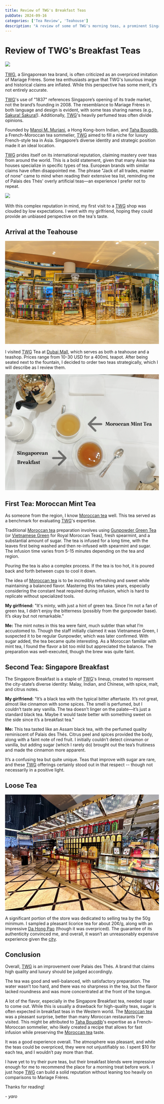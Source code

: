 ```yaml
---
title: Review of TWG's Breakfast Teas  
pubDate: 2024-09-16  
categories: ['Tea Review', 'Teahouse']  
description: "A review of some of TWG's morning teas, a prominent Singaporean tea brand."
---
```


# Review of TWG's Breakfast Teas

![](image-69.png)

[TWG](https://twgtea.com), a Singaporean tea brand, is often criticized as an overpriced imitation of Mariage Frères. Some tea enthusiasts argue that TWG's luxurious image and historical claims are inflated. While this perspective has some merit, it’s not entirely accurate.

[TWG](https://twgtea.com)'s use of "1837" references Singapore’s opening of its trade market, not the brand’s founding in 2008. The resemblance to Mariage Frères in both language and design is evident, with some teas sharing names (e.g., [Sakura! Sakura!](https://www.reddit.com/r/tea/comments/1bzsg3x/whos_copying_who_now/)). Additionally, [TWG](https://twgtea.com)'s heavily perfumed teas often divide opinions.

Founded by [Manoj M. Murjani](https://www.linkedin.com/in/manoj-m-murjani-5010b098?originalSubdomain=sg), a Hong Kong-born Indian, and [Taha Bouqdib](https://www.linkedin.com/in/taha-bouqdib-a60856a/), a French-Moroccan tea sommelier, [TWG](https://twgtea.com) aimed to fill a niche for luxury French-style tea in Asia. Singapore’s diverse identity and strategic position made it an ideal location.

[TWG](https://twgtea.com) prides itself on its international reputation, claiming mastery over teas from around the world. This is a bold statement, given that many Asian tea houses specialize in specific types of tea. European brands with similar claims have often disappointed me. The phrase "Jack of all trades, master of none" came to mind when reading their extensive tea list, reminding me of Palais des Thés' overly artificial teas—an experience I prefer not to repeat.

![](image-72.png)

With this complex reputation in mind, my first visit to a [TWG](https://twgtea.com) shop was clouded by low expectations. I went with my girlfriend, hoping they could provide an unbiased perspective on the tea's taste.

## Arrival at the Teahouse

![](image-71.png)

I visited [TWG](https://twgtea.com) Tea at [Dubai Mall](https://en.wikipedia.org/wiki/Dubai_Mall), which serves as both a teahouse and a teashop. Prices range from 10-30 USD for a 400mL teapot. After being seated next to the fountain, I decided to order two teas strategically, which I will describe as I review them.

![](image-70.png)

## First Tea: Moroccan Mint Tea

As someone from the region, I know [Moroccan tea](https://blog.theteakitchen.com/tea-history-culture/the-history-of-moroccan-tea/) well. This tea served as a benchmark for evaluating [TWG](https://twgtea.com)'s expertise.

Traditional [Moroccan tea](https://blog.theteakitchen.com/tea-history-culture/the-history-of-moroccan-tea/) preparation involves using [Gunpowder Green Tea](https://en.wikipedia.org/wiki/Gunpowder_tea) (or [Vietnamese Green](https://en.wikipedia.org/wiki/Vietnamese_tea) for Royal Moroccan Teas), fresh spearmint, and a substantial amount of sugar. The tea is infused for a long time, with the leaves first being washed and then re-infused with spearmint and sugar. The infusion time varies from 5-15 minutes depending on the tea and region.

Pouring the tea is also a complex process. If the tea is too hot, it is poured back and forth between cups to cool it down.

The idea of [Moroccan tea](https://blog.theteakitchen.com/tea-history-culture/the-history-of-moroccan-tea/) is to be incredibly refreshing and sweet while maintaining a balanced flavor. Mastering this tea takes years, especially considering the constant heat required during infusion, which is hard to replicate without specialized tools.

**My girlfriend:** "It's minty, with just a hint of green tea. Since I’m not a fan of green tea, I didn’t enjoy the bitterness (possibly from the gunpowder base). It’s okay but not remarkable."

**Me:** The mint notes in this tea were faint, much subtler than what I’m accustomed to. Though the staff initially claimed it was Vietnamese Green, I suspected it to be regular Gunpowder, which was later confirmed. With sugar added, the tea became quite interesting. As a Moroccan familiar with mint tea, I found the flavor a bit too mild but appreciated the balance. The preparation was well-executed, though the brew was quite faint.

## Second Tea: Singapore Breakfast

The Singapore Breakfast is a staple of [TWG](https://twgtea.com)'s lineup, created to represent the city-state’s diverse identity: Malay, Indian, and Chinese, with spice, malt, and citrus notes.

**My girlfriend:** "It’s a black tea with the typical bitter aftertaste. It’s not great, almost like cinnamon with some spices. The smell is perfumed, but I couldn’t taste any vanilla. The tea doesn’t linger on the palate—it’s just a standard black tea. Maybe it would taste better with something sweet on the side since it’s a breakfast tea."

**Me:** This tea tasted like an Assam black tea, with the perfumed quality reminiscent of Palais des Thés. Citrus peel and spices provided the body, along with a faint note of red fruit. I initially couldn’t detect cinnamon or vanilla, but adding sugar (which I rarely do) brought out the tea’s fruitiness and made the cinnamon more apparent.

It’s a confusing tea but quite unique. Teas that improve with sugar are rare, and these [TWG](https://twgtea.com) offerings certainly stood out in that respect -- though not necessarily in a positive light.

## Loose Tea

![](1695612756_9f29504ca5bce12a3940.jpg)

A significant portion of the store was dedicated to selling tea by the 50g minimum. I sampled a pleasant licorice tea for about 20¢/g, along with an impressive [Da Hong Pao](https://en.wikipedia.org/wiki/Da_Hong_Pao) (though it was overpriced). The guarantee of its authenticity convinced me, and overall, it wasn’t an unreasonably expensive experience given the [city](https://en.wikipedia.org/wiki/Dubai).

## Conclusion

Overall, [TWG](https://twgtea.com) is an improvement over Palais des Thés. A brand that claims high quality and luxury should be judged accordingly.

The tea was good and well-balanced, with satisfactory preparation. The water wasn’t too hard, and there was no sharpness in the tea, but the flavor lacked roundness and was more concentrated at the front of the tongue.

A lot of the flavor, especially in the Singapore Breakfast tea, needed sugar to come out. While this is usually a drawback for high-quality teas, sugar is often expected in breakfast teas in the Western world. The [Moroccan tea](https://blog.theteakitchen.com/tea-history-culture/the-history-of-moroccan-tea/) was a pleasant surprise, better than many Moroccan restaurants I’ve visited. This might be attributed to [Taha Bouqdib](https://www.linkedin.com/in/taha-bouqdib-a60856a/)'s expertise as a French-Moroccan sommelier, who likely created a recipe that allows for fast infusion while preserving the [Moroccan tea](https://blog.theteakitchen.com/tea-history-culture/the-history-of-moroccan-tea/) taste.

It was a good experience overall. The atmosphere was pleasant, and while the teas could be overpriced, they were not unjustifiably so. I spent $10 for each tea, and I wouldn’t pay more than that.

I have yet to try their pure teas, but their breakfast blends were impressive enough for me to recommend the place for a morning treat before work. I just hope [TWG](https://twgtea.com) can build a solid reputation without leaning too heavily on comparisons to Mariage Frères.

Thanks for reading!

*- yaro*
